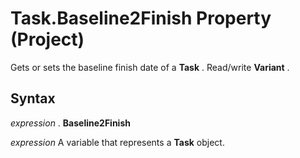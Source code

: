 
# Task.Baseline2Finish Property (Project)

Gets or sets the baseline finish date of a  **Task** . Read/write **Variant** .


## Syntax

 _expression_ . **Baseline2Finish**

 _expression_ A variable that represents a **Task** object.

